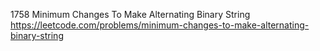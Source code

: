 1758 Minimum Changes To Make Alternating Binary String https://leetcode.com/problems/minimum-changes-to-make-alternating-binary-string